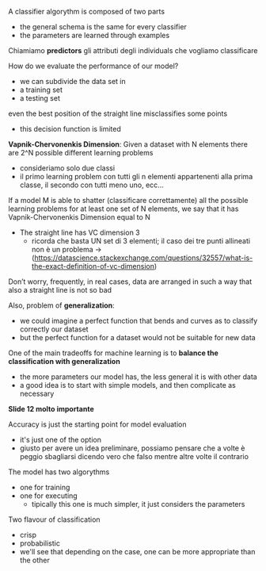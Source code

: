 A classifier algorythm is composed of two parts

- the general schema is the same for every classifier
- the parameters are learned through examples

Chiamiamo **predictors** gli attributi degli individuals che vogliamo classificare

How do we evaluate the performance of our model?

- we can subdivide the data set in
- a training set
- a testing set

even the best position of the straight line misclassifies some points

- this decision function is limited

 **Vapnik-Chervonenkis Dimension**: Given a dataset with N elements there are 2^N possible different learning problems

- consideriamo solo due classi
- il primo learning problem con tutti gli n elementi appartenenti alla prima classe, il secondo con tutti meno uno, ecc...

If a model M is able to shatter (classificare correttamente) all the possible learning problems for at least one set of N elements, we say that it has Vapnik-Chervonenkis Dimension equal to N

- The straight line has VC dimension 3
  - ricorda che basta UN set di 3 elementi; il caso dei tre punti allineati non è un problema -> (<https://datascience.stackexchange.com/questions/32557/what-is-the-exact-definition-of-vc-dimension>)

Don’t worry, frequently, in real cases, data are arranged in such a way that also a straight line is not so bad

Also, problem of **generalization**:

- we could imagine a perfect function that bends and curves as to classify correctly our dataset
- but the perfect function for a dataset would not be suitable for new data

One of the main tradeoffs for machine learning is to **balance the classification with generalization**

- the more parameters our model has, the less general it is with other data
- a good idea is to start with simple models, and then complicate as necessary

**Slide 12 molto importante**

Accuracy is just the starting point for model evaluation

- it's just one of the option
- giusto per avere un idea preliminare, possiamo pensare che a volte è peggio sbagliarsi dicendo vero che falso mentre altre volte il contrario

The model has two algorythms

- one for training
- one for executing
  - tipically this one is much simpler, it just considers the parameters

Two flavour of classification

- crisp
- probabilistic
- we'll see that depending on the case, one can be more appropriate than the other
